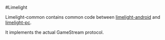 #Limelight

Limelight-common contains common code between
[limelight-android](https://github.com/limelight-stream/limelight) and
[limelight-pc](https://github.com/limelight-stream/limelight-pc).

It implements the actual GameStream protocol.
